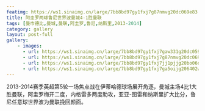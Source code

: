 ```yaml
---
featimg: https://ws1.sinaimg.cn/large/7bb8bd97gy1fxj7g87nmvg20dc069e83.gif
title: 阿圭罗两球鲁尼世界波曼城4-1胜曼联
tags: [曼市德比,曼城,曼联,阿圭罗,鲁尼,纳斯里,2013-2014]
category: gallery
layout: post-full
gallery:
    - images:
      - url: https://ws1.sinaimg.cn/large/7bb8bd97gy1fxj7gaw331g20dc059e83.gif
      - url: https://ws1.sinaimg.cn/large/7bb8bd97gy1fxj7g87nmvg20dc069e83.gif
      - url: https://ws1.sinaimg.cn/large/7bb8bd97gy1fxj7jj1pjjg20bo06o7wj.gif
      - url: https://ws1.sinaimg.cn/large/7bb8bd97gy1fxj7ga5oijg206402wu0z.gif
---
```


2013-2014赛季英超第5轮一场焦点战在伊蒂哈德球场展开角逐，曼城主场4比1大胜曼联，阿圭罗梅开二度，内格雷多两度助攻，亚亚-图雷和纳斯里扩大比分，鲁尼任意球世界波为曼联挽回颜面。